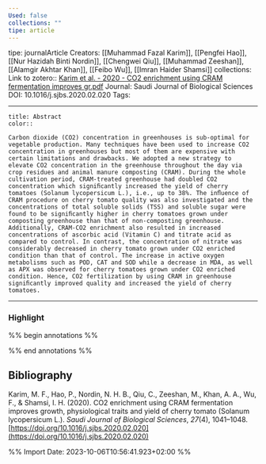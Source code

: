 ```yaml
---
Used: false
collections: ""
tipe: article
---
```

tipe: journalArticle
Creators: [[Muhammad Fazal Karim]], [[Pengfei Hao]], [[Nur Hazidah Binti Nordin]], [[Chengwei Qiu]], [[Muhammad Zeeshan]], [[Alamgir Akhtar Khan]], [[Feibo Wu]], [[Imran Haider Shamsi]]
collections: 
Link to zotero:: [Karim et al. - 2020 - CO2 enrichment using CRAM fermentation improves gr.pdf](zotero://select/library/items/QSLN7QVS)
Journal: Saudi Journal of Biological Sciences
DOI: 10.1016/j.sjbs.2020.02.020
Tags: 

---
```ad-note
title: Abstract
color:: 

Carbon dioxide (CO2) concentration in greenhouses is sub-optimal for vegetable production. Many techniques have been used to increase CO2 concentration in greenhouses but most of them are expensive with certain limitations and drawbacks. We adopted a new strategy to elevate CO2 concentration in the greenhouse throughout the day via crop residues and animal manure composting (CRAM). During the whole cultivation period, CRAM-treated greenhouse had doubled CO2 concentration which signiﬁcantly increased the yield of cherry tomatoes (Solanum lycopersicum L.), i.e., up to 38%. The inﬂuence of CRAM procedure on cherry tomato quality was also investigated and the concentrations of total soluble solids (TSS) and soluble sugar were found to be signiﬁcantly higher in cherry tomatoes grown under composting greenhouse than that of non-composting greenhouse. Additionally, CRAM-CO2 enrichment also resulted in increased concentrations of ascorbic acid (Vitamin C) and titrate acid as compared to control. In contrast, the concentration of nitrate was considerably decreased in cherry tomato grown under CO2 enriched condition than that of control. The increase in active oxygen metabolisms such as POD, CAT and SOD while a decrease in MDA, as well as APX was observed for cherry tomatoes grown under CO2 enriched condition. Hence, CO2 fertilization by using CRAM in greenhouse signiﬁcantly improved quality and increased the yield of cherry tomatoes.

```

---
### Highlight

%% begin annotations %%

%% end annotations %%

## Bibliography

Karim, M. F., Hao, P., Nordin, N. H. B., Qiu, C., Zeeshan, M., Khan, A. A., Wu, F., & Shamsi, I. H. (2020). CO2 enrichment using CRAM fermentation improves growth, physiological traits and yield of cherry tomato (Solanum lycopersicum L.). _Saudi Journal of Biological Sciences_, _27_(4), 1041–1048. [https://doi.org/10.1016/j.sjbs.2020.02.020](https://doi.org/10.1016/j.sjbs.2020.02.020)

%% Import Date: 2023-10-06T10:56:41.923+02:00 %%
